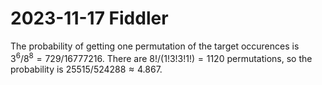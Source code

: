 2023-11-17 Fiddler
==================
The probability of getting one permutation of the target occurences is
$3^6/8^8 = 729/16777216$.  There are $8!/(1!3!3!1!) = 1120$ permutations,
so the probability is $25515/524288 \approx 4.867%$.
